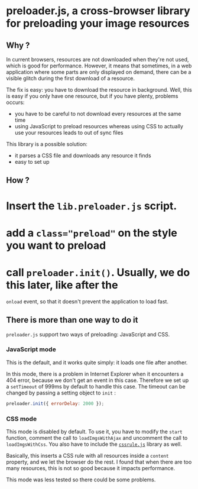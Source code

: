 preloader.js, a cross-browser library for preloading your image resources
========

Why ?
-----
In current browsers, resources are not downloaded when they're not used,
which is good for performance. However, it means that sometimes, in a web
application where some parts are only displayed on demand, there can
be a visible glitch during the first download of a resource.

The fix is easy: you have to download the resource in background. Well,
this is easy if you only have one resource, but if you have plenty,
problems occurs:
* you have to be careful to not download every resources at the same time
* using JavaScript to preload resources whereas using CSS to
actually use your resources leads to out of sync files

This library is a possible solution:
* it parses a CSS file and downloads any resource it finds
* easy to set up

How ?
-----
# Insert the `lib.preloader.js` script.
# add a `class="preload"` on the style you want to preload
# call `preloader.init()`. Usually, we do this later, like after the
`onload` event, so that it doesn't prevent the application to load
fast.

There is more than one way to do it
----------
`preloader.js` support two ways of preloading: JavaScript and CSS.

### JavaScript mode
This is the default, and it works quite simply: it loads one file after
another.

In this mode, there is a problem in Internet Explorer when it encounters
a 404 error, because we don't get an event in this case. Therefore
we set up a `setTimeout` of 999ms by default to handle this case. The
timeout can be changed by passing a setting object to `init` :

```javascript
preloader.init({ errorDelay: 2000 });
```

### CSS mode
This mode is disabled by default. To use it, you have to modify the
`start` function, comment the call to `loadImgsWithAjax` and uncomment
the call to `loadImgsWithCss`. You also have to include the
[`cssrule.js`](https://github.com/Orange-OpenSource/cssrule.js) library as well.

Basically, this inserts a CSS rule with all resources inside a
`content` property, and we let the browser do the rest. I found that
when there are too many resources, this is not so good because it
impacts performance.

This mode was less tested so there could be some problems.
